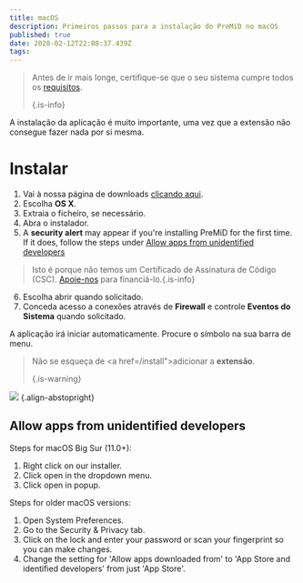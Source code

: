 ```yaml
---
title: macOS
description: Primeiros passos para a instalação do PreMiD no macOS
published: true
date: 2020-02-12T22:08:37.439Z
tags:
---
```


> Antes de ir mais longe, certifique-se que o seu sistema cumpre todos os [requisitos](/install/requirements). 
> 
> {.is-info}

A instalação da aplicação é muito importante, uma vez que a extensão não consegue fazer nada por si mesma.

# Instalar
1. Vai à nossa página de downloads [clicando aqui](https://premid.app/downloads).
2. Escolha **OS X**.
3. Extraia o ficheiro, se necessário.
4. Abra o instalador.
5. A **security alert** may appear if you're installing PreMiD for the first time. If it does, follow the steps under [Allow apps from unidentified developers](https://docs.premid.app/install/macos#allow-apps-from-unidentified-developers)
> Isto é porque não temos um Certificado de Assinatura de Código (CSC). [Apoie-nos](https://www.patreon.com/Timeraa) para financiá-lo.{.is-info}
6. Escolha abrir quando solicitado.
7. Conceda acesso a conexões através de **Firewall** e controle **Eventos do Sistema** quando solicitado.

A aplicação irá iniciar automaticamente. Procure o símbolo na sua barra de menu.

> Não se esqueça de <a href=/install">adicionar a **extensão**</a>. 
> 
> {.is-warning}

![](https://img.icons8.com/color/2x/mac-logo.png) {.align-abstopright}

## Allow apps from unidentified developers
Steps for macOS Big Sur (11.0+):
1. Right click on our installer.
2. Click open in the dropdown menu.
3. Click open in popup.

Steps for older macOS versions:
1. Open System Preferences.
2. Go to the Security & Privacy tab.
3. Click on the lock and enter your password or scan your fingerprint so you can make changes.
4. Change the setting for 'Allow apps downloaded from' to 'App Store and identified developers' from just 'App Store'.